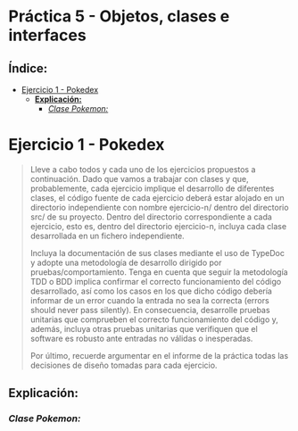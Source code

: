 <h1> Práctica 5 - Objetos, clases e interfaces </h1>

<h2> Índice: </h2>

- [Ejercicio 1 - Pokedex](#ejercicio-1---pokedex)
  - [__Explicación:__](#explicación)
    - [_Clase Pokemon:_](#clase-pokemon)


# Ejercicio 1 - Pokedex
> Lleve a cabo todos y cada uno de los ejercicios propuestos a continuación. Dado que vamos a trabajar con clases y que, probablemente, cada ejercicio implique el desarrollo de diferentes clases, el código fuente de cada ejercicio deberá estar alojado en un directorio independiente con nombre ejercicio-n/ dentro del directorio src/ de su proyecto. Dentro del directorio correspondiente a cada ejercicio, esto es, dentro del directorio ejercicio-n, incluya cada clase desarrollada en un fichero independiente.
> 
> Incluya la documentación de sus clases mediante el uso de TypeDoc y adopte una metodología de desarrollo dirigido por pruebas/comportamiento. Tenga en cuenta que seguir la metodología TDD o BDD implica confirmar el correcto funcionamiento del código desarrollado, así como los casos en los que dicho código debería informar de un error cuando la entrada no sea la correcta (errors should never pass silently). En consecuencia, desarrolle pruebas unitarias que comprueben el correcto funcionamiento del código y, además, incluya otras pruebas unitarias que verifiquen que el software es robusto ante entradas no válidas o inesperadas.
> 
> Por último, recuerde argumentar en el informe de la práctica todas las decisiones de diseño tomadas para cada ejercicio.

## __Explicación:__
### _Clase Pokemon:_

